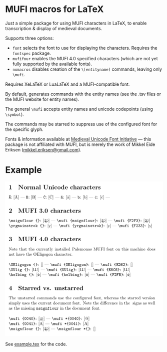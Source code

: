 MUFI macros for LaTeX
=====================

Just a simple package for using MUFI characters in LaTeX, to enable transcription & display of medieval documents.

Supports three options:
- `font` selects the font to use for displaying the characters. Requires the `fontspec` package.
- `mufifour` enables the MUFI 4.0 specified characters (which are not yet fully supported by the available fonts).
- `nomacros` disables creation of the `\[entityname]` commands, leaving only `\mufi`.

Requires XeLaTeX or LuaLaTeX and a MUFI-compatible font.

By default, generates commands with the entity names (see the .tsv files or the MUFI website for entity names).

The general `\mufi` accepts entity names and unicode codepoints (using `\symbol`).

The commands may be starred to suppress use of the configured font for the specific glyph.

Fonts & information available at [Medieval Unicode Font Initiative](http://www.mufi.info/) — this package is not affiliated with MUFI, but is merely the work of Mikkel Eide Eriksen (<mikkel.eriksen@gmail.com>).

Example
=======

![example](docs/example.png?raw=true)

See [example.tex](docs/example.tex?raw=true) for the code.
